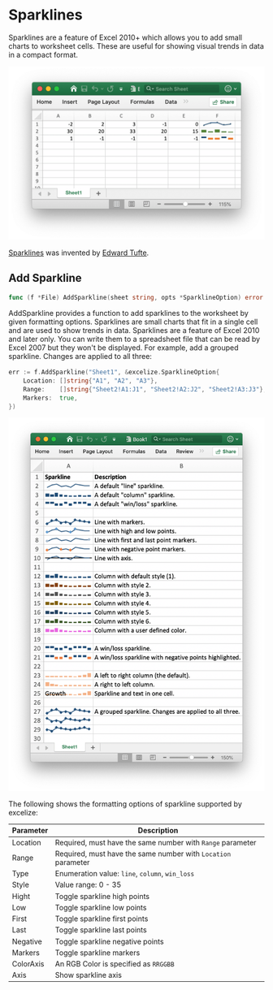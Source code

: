 # Sparklines

Sparklines are a feature of Excel 2010+ which allows you to add small charts to worksheet cells. These are useful for showing visual trends in data in a compact format.

<p align="center"><img width="612" src="./images/sparkline_01.png" alt="create sparkline with excelize using Go"></p>

[Sparklines](https://en.wikipedia.org/wiki/Sparklines) was invented by [Edward Tufte](https://en.wikipedia.org/wiki/Edward_Tufte).

## Add Sparkline

```go
func (f *File) AddSparkline(sheet string, opts *SparklineOption) error
```

AddSparkline provides a function to add sparklines to the worksheet by given formatting options. Sparklines are small charts that fit in a single cell and are used to show trends in data. Sparklines are a feature of Excel 2010 and later only. You can write them to a spreadsheet file that can be read by Excel 2007 but they won't be displayed. For example, add a grouped sparkline. Changes are applied to all three:

```go
err := f.AddSparkline("Sheet1", &excelize.SparklineOption{
    Location: []string{"A1", "A2", "A3"},
    Range:    []string{"Sheet2!A1:J1", "Sheet2!A2:J2", "Sheet2!A3:J3"},
    Markers:  true,
})
```

<p align="center"><img width="652" src="./images/sparkline_02.png" alt="create sparkline with excelize using Go"></p>

The following shows the formatting options of sparkline supported by excelize:

Parameter | Description
---|---
Location  | Required, must have the same number with `Range` parameter
Range     | Required, must have the same number with `Location` parameter
Type      | Enumeration value: `line`, `column`, `win_loss`
Style     | Value range: 0 - 35
Hight     | Toggle sparkline high points
Low       | Toggle sparkline low points
First     | Toggle sparkline first points
Last      | Toggle sparkline last points
Negative  | Toggle sparkline negative points
Markers   | Toggle sparkline markers
ColorAxis | An RGB Color is specified as `RRGGBB`
Axis      | Show sparkline axis
